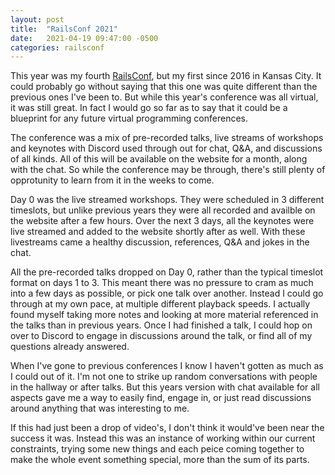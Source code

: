 ```yaml
---
layout: post
title:  "RailsConf 2021"
date:   2021-04-19 09:47:00 -0500
categories: railsconf
---
```

This year was my fourth [RailsConf][railsconf], but my first since 2016 in Kansas City. It could probably go without saying that this one was quite different than the previous ones I've been to. But while this year's conference was all virtual, it was still great. In fact I would go so far as to say that it could be a blueprint for any future virtual programming conferences.

The conference was a mix of pre-recorded talks, live streams of workshops and keynotes with Discord used through out for chat, Q&A, and discussions of all kinds. All of this will be available on the website for a month, along with the chat. So while the conference may be through, there's still plenty of opprotunity to learn from it in the weeks to come.

Day 0 was the live streamed workshops. They were scheduled in 3 different timeslots, but unlike previous years they were all recorded and availble on the website after a few hours. Over the next 3 days, all the keynotes were live streamed and added to the website shortly after as well. With these livestreams came a healthy discussion, references, Q&A and jokes in the chat.

All the pre-recorded talks dropped on Day 0, rather than the typical timeslot format on days 1 to 3. This meant there was no pressure to cram as much into a few days as possible, or pick one talk over another. Instead I could go through at my own pace, at multiple different playback speeds. I actually found myself taking more notes and looking at more material referenced in the talks than in previous years. Once I had finished a talk, I could hop on over to Discord to engage in discussions around the talk, or find all of my questions already answered.

When I've gone to previous conferences I know I haven't gotten as much as I could out of it. I'm not one to strike up random conversations with people in the hallway or after talks. But this years version with chat available for all aspects gave me a way to easily find, engage in, or just read discussions around anything that was interesting to me. 

If this had just been a drop of video's, I don't think it would've been near the success it was. Instead this was an instance of working within our current constraints, trying some new things and each peice coming together to make the whole event something special, more than the sum of its parts. 

[railsconf]: https://railsconf.org/